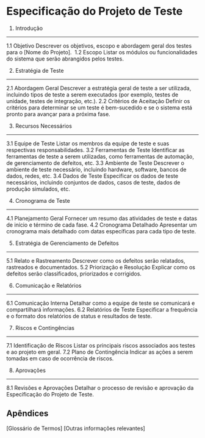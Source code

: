 Especificação do Projeto de Teste
================================

1. Introdução
--------------
1.1 Objetivo
   Descrever os objetivos, escopo e abordagem geral dos testes para o [Nome do Projeto].&nbsp;
1.2 Escopo
   Listar os módulos ou funcionalidades do sistema que serão abrangidos pelos testes.

2. Estratégia de Teste
----------------------
2.1 Abordagem Geral
   Descrever a estratégia geral de teste a ser utilizada, incluindo tipos de teste a serem executados (por exemplo, testes de unidade, testes de integração, etc.).
2.2 Critérios de Aceitação
   Definir os critérios para determinar se um teste é bem-sucedido e se o sistema está pronto para avançar para a próxima fase.

3. Recursos Necessários
------------------------
3.1 Equipe de Teste
   Listar os membros da equipe de teste e suas respectivas responsabilidades.
3.2 Ferramentas de Teste
   Identificar as ferramentas de teste a serem utilizadas, como ferramentas de automação, de gerenciamento de defeitos, etc.
3.3 Ambiente de Teste
   Descrever o ambiente de teste necessário, incluindo hardware, software, bancos de dados, redes, etc.
3.4 Dados de Teste
   Especificar os dados de teste necessários, incluindo conjuntos de dados, casos de teste, dados de produção simulados, etc.

4. Cronograma de Teste
----------------------
4.1 Planejamento Geral
   Fornecer um resumo das atividades de teste e datas de início e término de cada fase.
4.2 Cronograma Detalhado
   Apresentar um cronograma mais detalhado com datas específicas para cada tipo de teste.

5. Estratégia de Gerenciamento de Defeitos
-----------------------------------------
5.1 Relato e Rastreamento
   Descrever como os defeitos serão relatados, rastreados e documentados.
5.2 Priorização e Resolução
   Explicar como os defeitos serão classificados, priorizados e corrigidos.

6. Comunicação e Relatórios
---------------------------
6.1 Comunicação Interna
   Detalhar como a equipe de teste se comunicará e compartilhará informações.
6.2 Relatórios de Teste
   Especificar a frequência e o formato dos relatórios de status e resultados de teste.

7. Riscos e Contingências
-------------------------
7.1 Identificação de Riscos
   Listar os principais riscos associados aos testes e ao projeto em geral.
7.2 Plano de Contingência
   Indicar as ações a serem tomadas em caso de ocorrência de riscos.

8. Aprovações
-------------
8.1 Revisões e Aprovações
   Detalhar o processo de revisão e aprovação da Especificação do Projeto de Teste.

Apêndices
---------
[Glossário de Termos]
[Outras informações relevantes]

